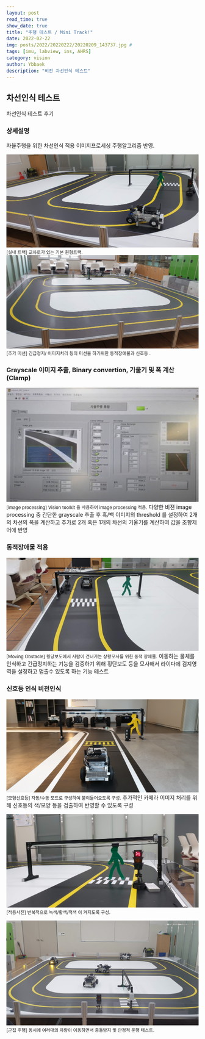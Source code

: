 ```yaml
---
layout: post
read_time: true
show_date: true
title: "주행 테스트 / Mini Track!"
date: 2022-02-22
img: posts/2022/20220222/20220209_143737.jpg # 
tags: [imu, labview, ins, AHRS]
category: vision
author: Ybbaek
description: "비전 차선인식 테스트"
---
```

## 차선인식 테스트
차선인식 테스트 후기

### 상세설명
자율주행을 위한 차선인식 적용 이미지프로세싱 주행알고리즘 반영.

![INS](./assets/img/posts/2022/20220222/20220209_143744.jpg)
<small>[실내 트랙] 교차로가 있는 기본 원형트랙.</small>
![Mount](./assets/img/posts/2022/20220222/20220210_front.jpg)
<small>[추가 미션] 긴급정지/ 이미지처리 등의 미션을 하기위한 동적장애물과 신호등 .</small>

### Grayscale 이미지 추출, Binary convertion, 기울기 및 폭 계산 (Clamp)
![센서 Calibration](./assets/img/posts/2022/20220222/lv_vision_1.png)
<small>[image processing] Vision toolkit 을 사용하여 image processing 적용.</small>
다양한 비젼 image processing 중 간단한 grayscale 추출 후 흑/백 이미지의 threshold 를 설정하여 2개의 차선의 폭을 계산하고 추가로 2개 혹은 1개의 차선의 기울기를 계산하여 값을 조향제어에 반영

### 동적장애물 적용
![ robot](./assets/img/posts/2022/20220222/20220210_obstacle.jpg)
<small>[Moving Obstacle] 횡당보도에서 사람이 건너가는 상황모사를 위한 동적 장애물.</small>
이동하는 물체를 인식하고 긴급정지하는 기능을 검증하기 위해 횡단보도 등을 모사해서 라이다에 검지영역을 설정하고 멈출수 있도록 하는 기능 테스트

### 신호등 인식 비전인식
![VN-100 USB connector](./assets/img/posts/2022/20220222/20220412_signal.jpg)
<small>[모형신호등] 자동/수동 모드로 구성하여 불이들어오도록 구성.</small>
추가적인 카메라 이미지 처리를 위해 신호등의 색/모양 등을 검출하여 반영할 수 있도록 구성

![VN-100 USB connector](./assets/img/posts/2022/20220222/20220317_signal2.jpg)
<small>[적용사진] 반복적으로 녹색/황색/적색 이 켜지도록 구성.</small>

![VN-100 USB connector](./assets/img/posts/2022/20220222/multi_cars.png)
<small>[군집 주행] 동시에 여러대의 차량이 이동하면서 충돌방지 및 안정적 운행 테스트.</small>
